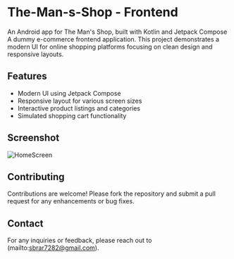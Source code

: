 # The-Man-s-Shop - Frontend
An Android app for The Man's Shop, built with Kotlin and Jetpack Compose
A dummy e-commerce frontend application. This project demonstrates a modern UI for online shopping platforms focusing on clean design and responsive layouts.

## Features
- Modern UI using Jetpack Compose
- Responsive layout for various screen sizes
- Interactive product listings and categories
- Simulated shopping cart functionality

## Screenshot
![HomeScreen](https://github.com/user-attachments/assets/c95ed032-bef2-42ea-a2f6-805c7caf06de)

## Contributing
Contributions are welcome! Please fork the repository and submit a pull request for any enhancements or bug fixes.

## Contact
For any inquiries or feedback, please reach out to (mailto:sbrar7282@gmail.com).
